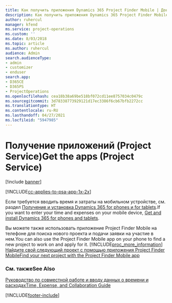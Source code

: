```yaml
---
title: Как получить приложения Dynamics 365 Project Finder Mobile | Документация Майкрософт
description: Как получить приложения Dynamics 365 Project Finder Mobile
author: ruhercul
manager: kfend
ms.service: project-operations
ms.custom: ''
ms.date: 8/03/2018
ms.topic: article
ms.author: ruhercul
audience: Admin
search.audienceType:
- admin
- customizer
- enduser
search.app:
- D365CE
- D365PS
- ProjectOperations
ms.openlocfilehash: cea18b38a69be518bf072cd11ee8757034c0479c
ms.sourcegitcommit: 3d78338773929121d17ec3386f6cb67bfb2272cc
ms.translationtype: HT
ms.contentlocale: ru-RU
ms.lasthandoff: 04/27/2021
ms.locfileid: "5947985"
---
```

# <a name="get-the-apps-project-service"></a><span data-ttu-id="2b105-103">Получение приложений (Project Service)</span><span class="sxs-lookup"><span data-stu-id="2b105-103">Get the apps (Project Service)</span></span>

[!include [banner](../includes/psa-now-project-operations.md)]

[!INCLUDE[cc-applies-to-psa-app-1x-2x](../includes/cc-applies-to-psa-app-1x-2x.md)]

<span data-ttu-id="2b105-104">Если требуется вводить время и затраты на мобильном устройстве, см. раздел [Получение и установка Dynamics 365 for phones и for tablets](/dynamics365/mobile-app/dynamics-365-phones-tablets-users-guide).</span><span class="sxs-lookup"><span data-stu-id="2b105-104">If you want to enter your time and expenses on your mobile device, [Get and install Dynamics 365 for phones and tablets](/dynamics365/mobile-app/dynamics-365-phones-tablets-users-guide).</span></span>  
  
 <span data-ttu-id="2b105-105">Вы можете также использовать приложение Project Finder Mobile на телефоне для поиска нового проекта и подачи заявки на участие в нем.</span><span class="sxs-lookup"><span data-stu-id="2b105-105">You can also use the Project Finder Mobile app on your phone to find a new project to work on and apply for it.</span></span> [!INCLUDE[proc_more_information](../includes/proc-more-information.md)] <span data-ttu-id="2b105-106">[Найдите свой следующий проект с помощью приложения Project Finder Mobile](../psa/find-next-project-finder-mobile-app.md)</span><span class="sxs-lookup"><span data-stu-id="2b105-106">[Find your next project with the Project Finder Mobile app](../psa/find-next-project-finder-mobile-app.md)</span></span> 
  
### <a name="see-also"></a><span data-ttu-id="2b105-107">См. также</span><span class="sxs-lookup"><span data-stu-id="2b105-107">See Also</span></span>  
 [<span data-ttu-id="2b105-108">Руководство по совместной работе и вводу данных о времени и расходах</span><span class="sxs-lookup"><span data-stu-id="2b105-108">Time, Expense, and Collaboration Guide</span></span>](../psa/time-expense-collaboration-guide.md)


[!INCLUDE[footer-include](../includes/footer-banner.md)]